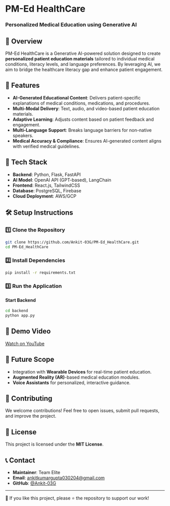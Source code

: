 # PM-Ed HealthCare

### Personalized Medical Education using Generative AI

## 📌 Overview
PM-Ed HealthCare is a Generative AI-powered solution designed to create **personalized patient education materials** tailored to individual medical conditions, literacy levels, and language preferences. By leveraging AI, we aim to bridge the healthcare literacy gap and enhance patient engagement.

## 🚀 Features
- **AI-Generated Educational  Content**: Delivers patient-specific explanations of medical conditions, medications, and procedures.
- **Multi-Modal Delivery**: Text, audio, and video-based patient education materials.
- **Adaptive Learning**: Adjusts content based on patient feedback and engagement.
- **Multi-Language Support**: Breaks language barriers for non-native speakers.
- **Medical Accuracy & Compliance**: Ensures AI-generated content aligns with verified medical guidelines.

## 🔧 Tech Stack
- **Backend**: Python, Flask, FastAPI
- **AI Model**: OpenAI API (GPT-based), LangChain
- **Frontend**: React.js, TailwindCSS
- **Database**: PostgreSQL, Firebase
- **Cloud Deployment**: AWS/GCP


## 🛠 Setup Instructions

### 1️⃣ Clone the Repository
```sh
git clone https://github.com/Ankit-03G/PM-Ed_HealthCare.git
cd PM-Ed_HealthCare
```

### 2️⃣ Install Dependencies
```sh
pip install -r requirements.txt
```

### 3️⃣ Run the Application
#### Start Backend
```sh
cd backend
python app.py
```

## 🎥 Demo Video
[Watch on YouTube](https://youtu.be/Xz1cVOHL2c4)

## 📌 Future Scope
- Integration with **Wearable Devices** for real-time patient education.
- **Augmented Reality (AR)**-based medical education modules.
- **Voice Assistants** for personalized, interactive guidance.

## 🤝 Contributing
We welcome contributions! Feel free to open issues, submit pull requests, and improve the project.

## 📜 License
This project is licensed under the **MIT License**.

## 📞 Contact
- **Maintainer**: Team Elite
- **Email**: ankitkumargupta030204@gmail.com
- **GitHub**: [@Ankit-03G](https://github.com/Ankit-03G)

---

🌟 If you like this project, please ⭐ the repository to support our work!
